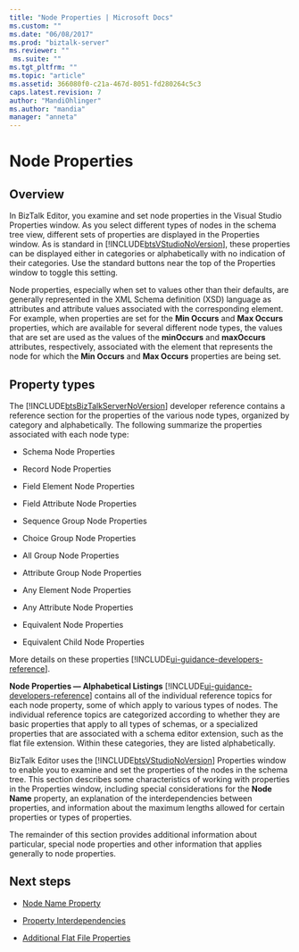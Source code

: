 ```yaml
---
title: "Node Properties | Microsoft Docs"
ms.custom: ""
ms.date: "06/08/2017"
ms.prod: "biztalk-server"
ms.reviewer: ""
 ms.suite: ""
ms.tgt_pltfrm: ""
ms.topic: "article"
ms.assetid: 366080f0-c21a-467d-8051-fd280264c5c3
caps.latest.revision: 7
author: "MandiOhlinger"
ms.author: "mandia"
manager: "anneta"
---
```

# Node Properties

## Overview
In BizTalk Editor, you examine and set node properties in the Visual Studio Properties window. As you select different types of nodes in the schema tree view, different sets of properties are displayed in the Properties window. As is standard in [!INCLUDE[btsVStudioNoVersion](../includes/btsvstudionoversion-md.md)], these properties can be displayed either in categories or alphabetically with no indication of their categories. Use the standard buttons near the top of the Properties window to toggle this setting.  
  
 Node properties, especially when set to values other than their defaults, are generally represented in the XML Schema definition (XSD) language as attributes and attribute values associated with the corresponding element. For example, when properties are set for the **Min Occurs** and **Max Occurs** properties, which are available for several different node types, the values that are set are used as the values of the **minOccurs** and **maxOccurs** attributes, respectively, associated with the element that represents the node for which the **Min Occurs** and **Max Occurs** properties are being set.  

## Property types
 The [!INCLUDE[btsBizTalkServerNoVersion](../includes/btsbiztalkservernoversion-md.md)] developer reference contains a reference section for the properties of the various node types, organized by category and alphabetically. The following summarize the properties associated with each node type:  
  
-   Schema Node Properties
  
-   Record Node Properties
  
-   Field Element Node Properties
  
-   Field Attribute Node Properties
  
-   Sequence Group Node Properties
  
-   Choice Group Node Properties 
  
-   All Group Node Properties
  
-   Attribute Group Node Properties
  
-   Any Element Node Properties
  
-   Any Attribute Node Properties
  
-   Equivalent Node Properties
  
-   Equivalent Child Node Properties

More details on these properties [!INCLUDE[ui-guidance-developers-reference](../includes/ui-guidance-developers-reference.md)].
  
 **Node Properties — Alphabetical Listings** [!INCLUDE[ui-guidance-developers-reference](../includes/ui-guidance-developers-reference.md)] contains all of the individual reference topics for each node property, some of which apply to various types of nodes. The individual reference topics are categorized according to whether they are basic properties that apply to all types of schemas, or a specialized properties that are associated with a schema editor extension, such as the flat file extension. Within these categories, they are listed alphabetically.  
  
 BizTalk Editor uses the [!INCLUDE[btsVStudioNoVersion](../includes/btsvstudionoversion-md.md)] Properties window to enable you to examine and set the properties of the nodes in the schema tree. This section describes some characteristics of working with properties in the Properties window, including special considerations for the **Node Name** property, an explanation of the interdependencies between properties, and information about the maximum lengths allowed for certain properties or types of properties.  
  
 The remainder of this section provides additional information about particular, special node properties and other information that applies generally to node properties.  
  
## Next steps
  
-   [Node Name Property](../core/node-name-property.md)  
  
-   [Property Interdependencies](../core/property-interdependencies.md)  
  
-   [Additional Flat File Properties](../core/additional-flat-file-properties.md)